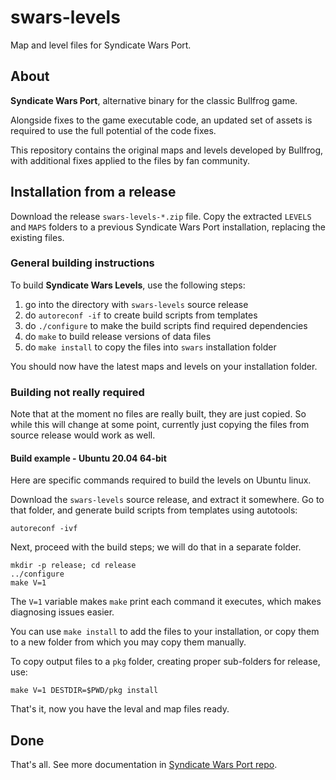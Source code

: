 # swars-levels

Map and level files for Syndicate Wars Port.

## About

**Syndicate Wars Port**, alternative binary for the classic Bullfrog game.

Alongside fixes to the game executable code, an updated set of assets is
required to use the full potential of the code fixes.

This repository contains the original maps and levels developed by
Bullfrog, with additional fixes applied to the files by fan community.

## Installation from a release

Download the release `swars-levels-*.zip` file. Copy the extracted
`LEVELS` and `MAPS` folders to a previous Syndicate Wars Port installation,
replacing the existing files.

### General building instructions

To build **Syndicate Wars Levels**, use the following steps:

1. go into the directory with `swars-levels` source release
2. do `autoreconf -if` to create build scripts from templates
3. do `./configure` to make the build scripts find required dependencies
4. do `make` to build release versions of data files
5. do `make install` to copy the files into `swars` installation folder

You should now have the latest maps and levels on your installation folder.

### Building not really required

Note that at the moment no files are really built, they are just copied.
So while this will change at some point, currently just copying the files
from source release would work as well.

#### Build example - Ubuntu 20.04 64-bit

Here are specific commands required to build the levels on Ubuntu linux.

Download the `swars-levels` source release, and extract it somewhere.
Go to that folder, and generate build scripts from templates using autotools:

```
autoreconf -ivf
```

Next, proceed with the build steps; we will do that in a separate folder.

```
mkdir -p release; cd release
../configure
make V=1
```

The `V=1` variable makes `make` print each command it executes, which makes
diagnosing issues easier.

You can use `make install` to add the files to your installation, or copy
them to a new folder from which you may copy them manually.

To copy output files to a `pkg` folder, creating  proper sub-folders for
release, use:


```
make V=1 DESTDIR=$PWD/pkg install
```

That's it, now you have the leval and map files ready.

## Done

That's all. See more documentation in [Syndicate Wars Port repo](https://github.com/mefistotelis/swars).
